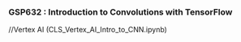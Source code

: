 ### GSP632 : Introduction to Convolutions with TensorFlow 

//Vertex AI (CLS_Vertex_AI_Intro_to_CNN.ipynb)

